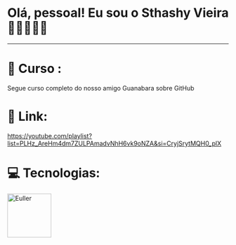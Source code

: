 # Olá, pessoal! Eu sou o Sthashy Vieira 👨🏻‍💻👋🏼

___________________________________________________


# 📗 Curso : 

Segue curso completo do nosso amigo Guanabara sobre GitHub


# 🔗 Link: 
<div>

https://youtube.com/playlist?list=PLHz_AreHm4dm7ZULPAmadvNhH6vk9oNZA&si=CryjSrytMQH0_plX


# 💻 Tecnologias: 
<div>
<img align="center" alt="Euller" height="100" width="100" src="https://img.shields.io/badge/GitHub-100000?style=for-the-badge&logo=github&logoColor=white">
